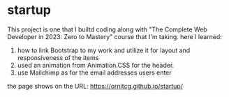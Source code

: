 # startup

This project is  one that I builtd coding along with "The Complete Web Developer in 2023: Zero to Mastery" course that I'm taking.
here I learned:
  1. how to link Bootstrap to my work and utilize it for layout and responsiveness of the items
  2. used an animation from  Animation.CSS for the header.
  3. use Mailchimp as for the email addresses users enter 


the page shows on the URL: https://ornitcg.github.io/startup/
